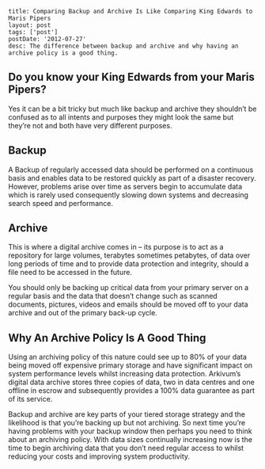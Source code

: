 ```
title: Comparing Backup and Archive Is Like Comparing King Edwards to Maris Pipers
layout: post
tags: ['post']
postDate: '2012-07-27'
desc: The difference between backup and archive and why having an archive policy is a good thing.
```

## Do you know your King Edwards from your Maris Pipers?

Yes it can be a bit tricky but much like backup and archive they shouldn’t be confused as to all intents and purposes they might look the same but they’re not and both have very different purposes.



## Backup
A Backup of regularly accessed data should be performed on a continuous basis and enables data to be restored quickly as part of a disaster recovery. However, problems arise over time as servers begin to accumulate data which is rarely used consequently slowing down systems and decreasing search speed and performance.

## Archive
This is where a digital archive comes in – its purpose is to act as a repository for large volumes, terabytes sometimes petabytes, of data over long periods of time and to provide data protection and integrity, should a file need to be accessed in the future.

You should only be backing up critical data from your primary server on a regular basis and the data that doesn’t change such as scanned documents, pictures, videos and emails should be moved off to your data archive and out of the primary back-up cycle.

## Why An Archive Policy Is A Good Thing
Using an archiving policy of this nature could see up to 80% of your data being moved off expensive primary storage and have significant impact on system performance levels whilst increasing data protection. Arkivum’s digital data archive stores three copies of data, two in data centres and one offline in escrow and subsequently provides a 100% data guarantee as part of its service.

Backup and archive are key parts of your tiered storage strategy and the likelihood is that you’re backing up but not archiving. So next time you’re having problems with your backup window then perhaps you need to think about an archiving policy. With data sizes continually increasing now is the time to begin archiving data that you don’t need regular access to whilst reducing your costs and improving system productivity.

